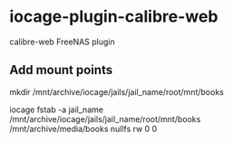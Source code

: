 # iocage-plugin-calibre-web
calibre-web FreeNAS plugin

## Add mount points

mkdir /mnt/archive/iocage/jails/jail_name/root/mnt/books

iocage fstab -a jail_name /mnt/archive/iocage/jails/jail_name/root/mnt/books /mnt/archive/media/books nullfs rw 0 0
